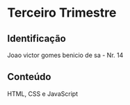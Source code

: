 # Terceiro Trimestre

## Identificação
Joao victor gomes benicio de sa - Nr. 14

## Conteúdo
HTML, CSS e JavaScript

